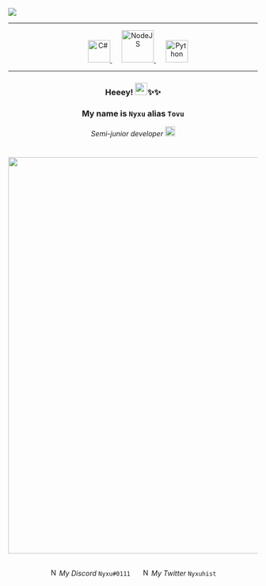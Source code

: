 ![](https://cdn.discordapp.com/attachments/853264981662236683/879877516033146920/nyxugitprofile.gif)
<!--- LANGUAGES ICONS --->
<hr/>
<div align="center">
  <!---<a href="https://isocpp.org/">
    <img src="https://cdn.discordapp.com/emojis/852337900851036191.png?v=1" width="30" title="C++">
  </a>--->
&nbsp&nbsp&nbsp&nbsp
  <a href="https://docs.microsoft.com/en-us/dotnet/csharp/">
    <img src="https://cdn.discordapp.com/emojis/852339811910287370.png?v=1" width="45" title="C#">
  </a>
&nbsp&nbsp&nbsp&nbsp
  <a href="https://nodejs.org/">
    <img src="https://cdn.discordapp.com/attachments/853264981662236683/879855778650030160/nodejs-logo-FBE122E377-seeklogo.png" width="65" title="NodeJS">
  </a>
&nbsp&nbsp&nbsp&nbsp
  <a href="https://www.python.org/">
    <img src="https://cdn.discordapp.com/emojis/879858330753978408.png?v=1" width="45" title="Python">
  </a>
<!---&nbsp&nbsp&nbsp&nbsp
  <a href="https://docs.microsoft.com/en-us/dotnet/csharp/">
    <img src="https://cdn.discordapp.com/emojis/879909973394620497.png?v=1" width="30" title="C#">
  </a>--->
</div>
<hr/>
<!--- LANGUAGES ICONS END --->

<!--- MAIN TEXT --->
<div align="center">
  <h3>Heeey!</span> <img src="https://cdn.discordapp.com/attachments/853264981662236683/879885928884236298/777389107465814047.png" width="25">✨✨</h3>
  <h3>My name is <code>Nyxu</code> alias <code>Tovu</code></h3>
  <p><i>Semi-junior developer</i> <img src="https://cdn.discordapp.com/attachments/853264981662236683/879924634655555604/701076279537172580.png" width="20"></p>
</div>
<!--- MAIN TEXT END --->

<h1></h1>

<div align="center"><img src="https://cdn.discordapp.com/attachments/853264981662236683/879849043528929291/0IWb7dn.gif" width="800"></div>

<h2></h2>

<div align="center">
  <p><img src="https://cdn.discordapp.com/emojis/847321632305446912.png?v=1" width="15" title="Nyxu#0111"> <i>My Discord</i> <code>Nyxu#0111</code>&nbsp&nbsp&nbsp&nbsp&nbsp&nbsp<img src="https://cdn.discordapp.com/emojis/879931958556246066.png?v=1" width="15" title="Nyxuhist"> <i>My Twitter</i> <code>Nyxuhist</code></p>
</div>

<!---
zTovu/zTovu is a ✨ special ✨ repository because its `README.md` (this file) appears on your GitHub profile.
You can click the Preview link to take a look at your changes.
--->
